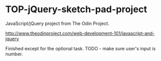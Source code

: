# TOP-jQuery-sketch-pad-project
JavaScript/jQuery project from The Odin Project. 

http://www.theodinproject.com/web-development-101/javascript-and-jquery

Finished except for the optional task.
TODO - make sure user's input is number.
